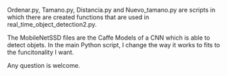 Ordenar.py, Tamano.py, Distancia.py and Nuevo_tamano.py are scripts in which there are created functions that are used in real_time_object_detection2.py. 

The MobileNetSSD files are the Caffe Models of a CNN which is able to detect objets. In the main Python script, I change the way it works to fits to the funcitonality I want.

Any question is welcome.
